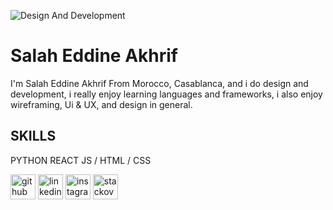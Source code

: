 ![Design And Development ](https://www.netframe.co/media/pages/blog/comment-les-technologies-faconnent-notre-facon-de-discuter/-1076649716-1583251012/fdt3_img1.jpg)


# Salah Eddine Akhrif
I'm Salah Eddine Akhrif From Morocco, Casablanca, and i do design and development, i really enjoy learning languages and frameworks, i also enjoy wireframing, Ui & UX, and design in general.

## SKILLS
PYTHON 
REACT 
JS / HTML / CSS


[<img src='https://cdn.jsdelivr.net/npm/simple-icons@3.0.1/icons/github.svg' alt='github' height='40'>](https://github.com/salaheddienakhrif)  [<img src='https://cdn.jsdelivr.net/npm/simple-icons@3.0.1/icons/linkedin.svg' alt='linkedin' height='40'>](https://www.linkedin.com/in/salaheddineakhrif/)  [<img src='https://cdn.jsdelivr.net/npm/simple-icons@3.0.1/icons/instagram.svg' alt='instagram' height='40'>](https://www.instagram.com/salaheddineakhrif/)  [<img src='https://cdn.jsdelivr.net/npm/simple-icons@3.0.1/icons/stackoverflow.svg' alt='stackoverflow' height='40'>](https://stackoverflow.com/users/salaheddineakhrif)  


